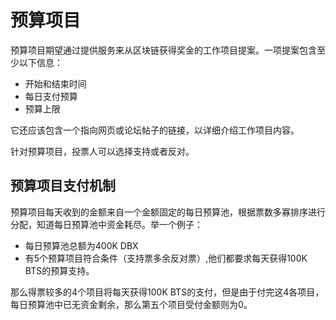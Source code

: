 # 预算项目

预算项目期望通过提供服务来从区块链获得奖金的工作项目提案。一项提案包含至少以下信息：

* 开始和结束时间
* 每日支付预算
* 预算上限

它还应该包含一个指向网页或论坛帖子的链接，以详细介绍工作项目内容。

针对预算项目，投票人可以选择支持或者反对。

## 预算项目支付机制

预算项目每天收到的金额来自一个金额固定的每日预算池，根据票数多寡排序进行分配，知道每日预算池中资金耗尽。举一个例子：

* 每日预算池总额为400K DBX
* 有5个预算项目符合条件（支持票多余反对票）,他们都要求每天获得100K BTS的预算支持。

那么得票较多的4个项目将每天获得100K BTS的支付，但是由于付完这4各项目，每日预算池中已无资金剩余，那么第五个项目受付金额则为0。

